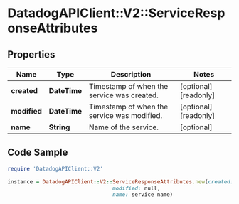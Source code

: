 # DatadogAPIClient::V2::ServiceResponseAttributes

## Properties

Name | Type | Description | Notes
------------ | ------------- | ------------- | -------------
**created** | **DateTime** | Timestamp of when the service was created. | [optional] [readonly] 
**modified** | **DateTime** | Timestamp of when the service was modified. | [optional] [readonly] 
**name** | **String** | Name of the service. | [optional] 

## Code Sample

```ruby
require 'DatadogAPIClient::V2'

instance = DatadogAPIClient::V2::ServiceResponseAttributes.new(created: null,
                                 modified: null,
                                 name: service name)
```


